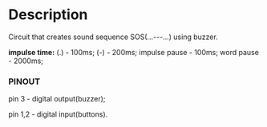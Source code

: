 # Description

Circuit that creates sound sequence SOS(...---...) using buzzer.

**impulse time:**
(.) - 100ms;
(-) - 200ms;
impulse pause - 100ms;
word pause - 2000ms;

### PINOUT

pin 3 - digital output(buzzer);

pin 1,2 - digital input(buttons).